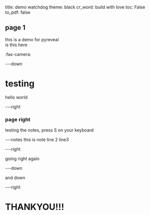 title: demo watchdog
theme: black
cr_word: build with love
toc: False
to_pdf: false

## page 1

this is a demo for pyreveal  
is this here

:fas-camera:

---down

# testing

hello world

---right

### page right

testing the notes, press S on your keyboard

---notes
this is note
line 2
line3 

---right

going right again

---down

and down

---right

# THANKYOU!!!
